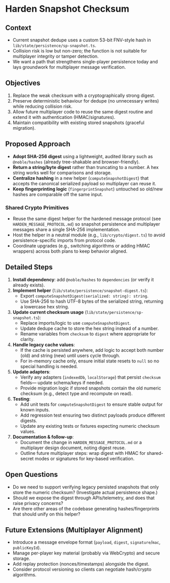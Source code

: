 # Harden Snapshot Checksum

## Context

- Current snapshot dedupe uses a custom 53-bit FNV-style hash in `lib/state/persistence/sp-snapshot.ts`.
- Collision risk is low but non-zero; the function is not suitable for multiplayer integrity or tamper detection.
- We want a path that strengthens single-player persistence today and lays groundwork for multiplayer message verification.

## Objectives

1. Replace the weak checksum with a cryptographically strong digest.
2. Preserve deterministic behaviour for dedupe (no unnecessary writes) while reducing collision risk.
3. Allow future multiplayer code to reuse the same digest routine and extend it with authentication (HMAC/signatures).
4. Maintain compatibility with existing stored snapshots (graceful migration).

## Proposed Approach

- **Adopt SHA-256 digest** using a lightweight, audited library such as `@noble/hashes` (already tree-shakable and browser-friendly).
- **Return a string/byte digest** rather than truncating to a number. A hex string works well for comparisons and storage.
- **Centralize hashing** in a new helper (`computeSnapshotDigest`) that accepts the canonical serialized payload so multiplayer can reuse it.
- **Keep fingerprinting logic** (`fingerprintSnapshot`) untouched so old/new hashes are comparable off the same input.

### Shared Crypto Primitives

- Reuse the same digest helper for the hardened message protocol (see `HARDEN_MESSAGE_PROTOCOL.md`) so snapshot persistence and multiplayer messages share a single SHA-256 implementation.
- Host the helper in a neutral module (e.g., `lib/crypto/digest.ts`) to avoid persistence-specific imports from protocol code.
- Coordinate upgrades (e.g., switching algorithms or adding HMAC wrappers) across both plans to keep behavior aligned.

## Detailed Steps

1. **Install dependency**: add `@noble/hashes` to `dependencies` (or verify it already exists).
2. **Implement helper** (`lib/state/persistence/snapshot-digest.ts`):
   - Export `computeSnapshotDigest(serialized: string): string`.
   - Use SHA-256 to hash UTF-8 bytes of the serialized string, returning a lowercase hex string.
3. **Update current checksum usage** (`lib/state/persistence/sp-snapshot.ts`):
   - Replace imports/logic to use `computeSnapshotDigest`.
   - Update dedupe cache to store the hex string instead of a number.
   - Rename variables from `checksum` to `digest` where appropriate for clarity.
4. **Handle legacy cache values**:
   - If the cache is persisted anywhere, add logic to accept both number (old) and string (new) until users cycle through.
   - For in-memory cache only, ensure initial state resets to `null` so no special handling is needed.
5. **Update adapters**:
   - Verify any adapters (`indexedDb`, `localStorage`) that persist `checksum` fields— update schema/keys if needed.
   - Provide migration logic if stored snapshots contain the old numeric checksum (e.g., detect type and recompute on read).
6. **Testing**:
   - Add unit tests for `computeSnapshotDigest` to ensure stable output for known inputs.
   - Add regression test ensuring two distinct payloads produce different digests.
   - Update any existing tests or fixtures expecting numeric checksum values.
7. **Documentation & follow-up**:
   - Document the change in `HARDEN_MESSAGE_PROTOCOL.md` or a multiplayer design document, noting digest reuse.
   - Outline future multiplayer steps: wrap digest with HMAC for shared-secret modes or signatures for key-based verification.

## Open Questions

- Do we need to support verifying legacy persisted snapshots that only store the numeric checksum? (Investigate actual persistence shape.)
- Should we expose the digest through APIs/telemetry, and does that raise privacy concerns?
- Are there other areas of the codebase generating hashes/fingerprints that should unify on this helper?

## Future Extensions (Multiplayer Alignment)

- Introduce a message envelope format (`payload`, `digest`, `signature`/`mac`, `publicKeyId`).
- Manage per-player key material (probably via WebCrypto) and secure storage.
- Add replay protection (nonces/timestamps) alongside the digest.
- Consider protocol versioning so clients can negotiate hash/crypto algorithms.
